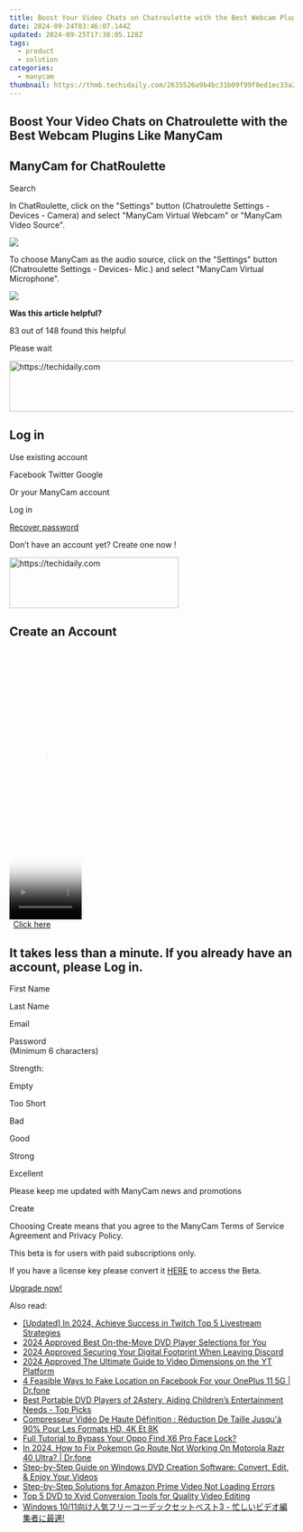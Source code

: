 ```yaml
---
title: Boost Your Video Chats on Chatroulette with the Best Webcam Plugins Like ManyCam
date: 2024-09-24T03:46:07.144Z
updated: 2024-09-25T17:38:05.128Z
tags:
  - product
  - solution
categories:
  - manycam
thumbnail: https://thmb.techidaily.com/2635526a9b4bc31b09f99f8ed1ec33a28f3bd1734d6693f161ca45fe2a6deac2.jpg
---
```


## Boost Your Video Chats on Chatroulette with the Best Webcam Plugins Like ManyCam

## ManyCam for ChatRoulette

Search 

In ChatRoulette, click on the "Settings" button (Chatroulette Settings - Devices - Camera) and select "ManyCam Virtual Webcam" or "ManyCam Video Source".

![](https://manycam.com/build/images/help/settings/chatroulette.jpg?v=eb08cfcbf6)   
  

  
To choose ManyCam as the audio source, click on the "Settings" button (Chatroulette Settings - Devices- Mic.) and select "ManyCam Virtual Microphone".

![](https://manycam.com/build/images/help/settings/audio/chatroulette.jpg?v=7ece65f367) 

**Was this article helpful?** 

83 out of 148 found this helpful 

  
Please wait 

<!-- affiliate ads begin -->
<a href="https://appsumo.8odi.net/c/5597632/2123737/7443" target="_top" id="2123737">
  <img src="//a.impactradius-go.com/display-ad/7443-2123737" border="0" alt="https://techidaily.com" width="728" height="90"/>
</a>
<img height="0" width="0" src="https://appsumo.8odi.net/i/5597632/2123737/7443" style="position:absolute;visibility:hidden;" border="0" />
<!-- affiliate ads end -->

## Log in

Use existing account

Facebook Twitter Google 

Or your ManyCam account

Log in 

[Recover password](https://tools.techidaily.com/manycam/products/) 

 Don’t have an account yet? Create one now ! 

<!-- affiliate ads begin -->
<a href="https://aligracehair.sjv.io/c/5597632/2080312/19272" target="_top" id="2080312">
  <img src="//a.impactradius-go.com/display-ad/19272-2080312" border="0" alt="https://techidaily.com" width="300" height="90"/>
</a>
<img height="0" width="0" src="https://aligracehair.sjv.io/i/5597632/2080312/19272" style="position:absolute;visibility:hidden;" border="0" />
<!-- affiliate ads end -->

## Create an Account

<!-- affiliate ads begin -->
<span id="1977032">
					<video width="128" height="480" style="cursor:pointer"
           poster="//a.impactradius-go.com/display-clicktoplayimage/1977032.png"
           onclick="if(!this.playClicked){this.play();this.setAttribute('controls',true);this.playClicked=true;}">
	   <source src="//a.impactradius-go.com/display-ad/22993-1977032">
	   <img src="//a.impactradius-go.com/display-clicktoplayimage/1977032.png" style="border: none; height: 100%; width: 100%; object-fit: contain">
	</video>
	<div style="width:80px;text-align:center"><a href="javascript:window.open(decodeURIComponent('https%3A%2F%2Fhomestyler.sjv.io%2Fc%2F5597632%2F1977032%2F22993'), '_blank');void(0);">Click here</a></div>
</span>
<img height="0" width="0" src="https://imp.pxf.io/i/5597632/1977032/22993" style="position:absolute;visibility:hidden;" border="0" />
<!-- affiliate ads end -->

## It takes less than a minute. If you already have an account, please Log in.

First Name 

Last Name 

Email 

Password  
(Minimum 6 characters) 

Strength: 

Empty

Too Short

Bad

Good

Strong

Excellent

Please keep me updated with ManyCam news and promotions 

Create 

Choosing Create means that you agree to the ManyCam Terms of Service Agreement and Privacy Policy.

This beta is for users with paid subscriptions only.

If you have a license key please convert it [HERE](https://tools.techidaily.com/manycam/products/) to access the Beta.

[Upgrade now!](https://tools.techidaily.com/manycam/products/)

<ins class="adsbygoogle"
     style="display:block"
     data-ad-format="autorelaxed"
     data-ad-client="ca-pub-7571918770474297"
     data-ad-slot="1223367746"></ins>

<ins class="adsbygoogle"
     style="display:block"
     data-ad-client="ca-pub-7571918770474297"
     data-ad-slot="8358498916"
     data-ad-format="auto"
     data-full-width-responsive="true"></ins>

<span class="atpl-alsoreadstyle">Also read:</span>
<div><ul>
<li><a href="https://video-screen-grab.techidaily.com/updated-in-2024-achieve-success-in-twitch-top-5-livestream-strategies/"><u>[Updated] In 2024, Achieve Success in Twitch Top 5 Livestream Strategies</u></a></li>
<li><a href="https://fox-direct.techidaily.com/2024-approved-best-on-the-move-dvd-player-selections-for-you/"><u>2024 Approved Best On-the-Move DVD Player Selections for You</u></a></li>
<li><a href="https://discord-videos.techidaily.com/2024-approved-securing-your-digital-footprint-when-leaving-discord/"><u>2024 Approved Securing Your Digital Footprint When Leaving Discord</u></a></li>
<li><a href="https://youtube-help.techidaily.com/2024-approved-the-ultimate-guide-to-video-dimensions-on-the-yt-platform/"><u>2024 Approved The Ultimate Guide to Video Dimensions on the YT Platform</u></a></li>
<li><a href="https://location-social.techidaily.com/4-feasible-ways-to-fake-location-on-facebook-for-your-oneplus-11-5g-drfone-by-drfone-virtual-android/"><u>4 Feasible Ways to Fake Location on Facebook For your OnePlus 11 5G | Dr.fone</u></a></li>
<li><a href="https://discover-docs.techidaily.com/best-portable-dvd-players-of-2astery-aiding-childrens-entertainment-needs-top-picks/"><u>Best Portable DVD Players of 2Astery, Aiding Children’s Entertainment Needs - Top Picks</u></a></li>
<li><a href="https://discover-docs.techidaily.com/compresseur-video-de-haute-definition-reduction-de-taille-jusqua-90-pour-les-formats-hd-4k-et-8k/"><u>Compresseur Vidéo De Haute Définition : Réduction De Taille Jusqu'à 90% Pour Les Formats HD, 4K Et 8K</u></a></li>
<li><a href="https://easy-unlock-android.techidaily.com/full-tutorial-to-bypass-your-oppo-find-x6-pro-face-lock-by-drfone-android/"><u>Full Tutorial to Bypass Your Oppo Find X6 Pro Face Lock?</u></a></li>
<li><a href="https://android-pokemon-go.techidaily.com/in-2024-how-to-fix-pokemon-go-route-not-working-on-motorola-razr-40-ultra-drfone-by-drfone-virtual-android/"><u>In 2024, How to Fix Pokemon Go Route Not Working On Motorola Razr 40 Ultra? | Dr.fone</u></a></li>
<li><a href="https://discover-docs.techidaily.com/step-by-step-guide-on-windows-dvd-creation-software-convert-edit-and-enjoy-your-videos/"><u>Step-by-Step Guide on Windows DVD Creation Software: Convert, Edit, & Enjoy Your Videos</u></a></li>
<li><a href="https://win-answers.techidaily.com/step-by-step-solutions-for-amazon-prime-video-not-loading-errors/"><u>Step-by-Step Solutions for Amazon Prime Video Not Loading Errors</u></a></li>
<li><a href="https://discover-docs.techidaily.com/top-5-dvd-to-xvid-conversion-tools-for-quality-video-editing/"><u>Top 5 DVD to Xvid Conversion Tools for Quality Video Editing</u></a></li>
<li><a href="https://discover-docs.techidaily.com/windows-10113/"><u>Windows 10/11向け人気フリーコーデックセットベスト3 - 忙しいビデオ編集者に最適!</u></a></li>
</ul></div>

